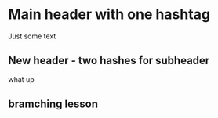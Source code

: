 # Main header with one hashtag
Just some text 

## New header - two hashes for subheader
what up

## bramching lesson
